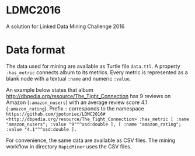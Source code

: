 # LDMC2016
A solution for Linked Data Mining Challenge 2016

# Data format

The data used for mining are available as Turtle file `data.ttl`.
A property `:has_metric` connects album to its metrics.
Every metric is represented as a blank node with a textual `:name` and numeric `:value`.

An example below states that album http://dbpedia.org/resource/The_Tight_Connection has 9 reviews on Amazon (`:amazon_nusers`) with an average review score 4.1 (`:amazon_rating`). Prefix `:` corresponds to the namespace `https://github.com/jpotoniec/LDMC2016#`
```<http://dbpedia.org/resource/The_Tight_Connection> :has_metric [ :name "amazon_nusers"; :value "9"^^xsd:double ], [ :name "amazon_rating"; :value "4.1"^^xsd:double ].```

For convenience, the same data are available as CSV files.
The mining workflow in directory `RapidMiner` uses the CSV files.
